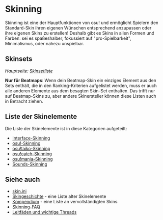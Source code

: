 # Skinning

Skinning ist eine der Hauptfunktionen von osu! und ermöglicht Spielern den Standard-Skin ihren eigenen Wünschen entsprechend anzupassen oder ihre eigenen Skins zu erstellen! Deshalb gibt es Skins in allen Formen und Farben: sei es spaßeshalber, fokussiert auf "pro-Spielbarkeit", Minimalismus, oder nahezu unspielbar.

## Skinsets

*Hauptseite: [Skinsetliste](/wiki/Ranking_criteria/Skin_set_list)*

**Nur für Beatmaps**: Wenn dein Beatmap-Skin ein einziges Element aus den Sets enthält, die in den Ranking-Kriterien aufgelistet werden, muss er auch alle anderen Elemente aus dem besagten Skin-Set enthalten. Das trifft nur auf Beatmap-Skins zu, aber andere Skinersteller können diese Listen auch in Betracht ziehen.

## Liste der Skinelemente

Die Liste der Skinelemente ist in diese Kategorien aufgeteilt:

- [Interface-Skinning](/wiki/Skinning/Interface)
- [osu!-Skinning](/wiki/Skinning/osu!)
- [osu!taiko-Skinning](/wiki/Skinning/osu!taiko)
- [osu!catch-Skinning](/wiki/Skinning/osu!catch)
- [osu!mania-Skinning](/wiki/Skinning/osu!mania)
- [Sounds-Skinning](/wiki/Skinning/Sounds)

## Siehe auch

- [skin.ini](/wiki/Skinning/skin.ini)
- [Skingeschichte](/wiki/Skinning/History) - eine Liste alter Skinelemente
- [Kompendium](https://osu.ppy.sh/community/forums/topics/686664) - eine Liste an vervollständigten Skins
- [Skinning-FAQ](/wiki/Skinning/FAQ)
- [Leitfäden und wichtige Threads](/wiki/Skinning/Guides_and_important_threads)
